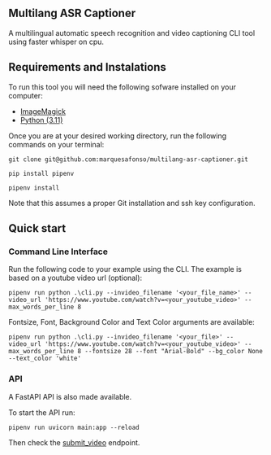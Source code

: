 ## Multilang ASR Captioner

A multilingual automatic speech recognition and video captioning CLI tool using faster whisper on cpu.

## Requirements and Instalations

To run this tool you will need the following sofware installed on your computer:
+ [ImageMagick](https://imagemagick.org/script/download.php)
+ [Python (3.11)](https://www.python.org/downloads/release/python-3116/)

Once you are at your desired working directory, run the following commands on your terminal:

```{bash}
git clone git@github.com:marquesafonso/multilang-asr-captioner.git

pip install pipenv

pipenv install
```

Note that this assumes a proper Git installation and ssh key configuration. 

## Quick start

### Command Line Interface

Run the following code to your example using the CLI. The example is based on a youtube video url (optional):

```
pipenv run python .\cli.py --invideo_filename '<your_file_name>' --video_url 'https://www.youtube.com/watch?v=<your_youtube_video>' --max_words_per_line 8
```

Fontsize, Font, Background Color and Text Color arguments are available:

```
pipenv run python .\cli.py --invideo_filename '<your_file>' --video_url 'https://www.youtube.com/watch?v=<your_youtube_video>' --max_words_per_line 8 --fontsize 28 --font "Arial-Bold" --bg_color None --text_color 'white'
```

### API

A FastAPI API is also made available.

To start the API run:

```
pipenv run uvicorn main:app --reload
```

Then check the [submit_video](http://127.0.0.1:8000/submit_video/) endpoint.
